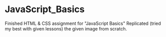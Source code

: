 # JavaScript_Basics

Finished HTML & CSS assignment for "JavaScript Basics"
Replicated (tried my best with given lessons) the given image from scratch.
